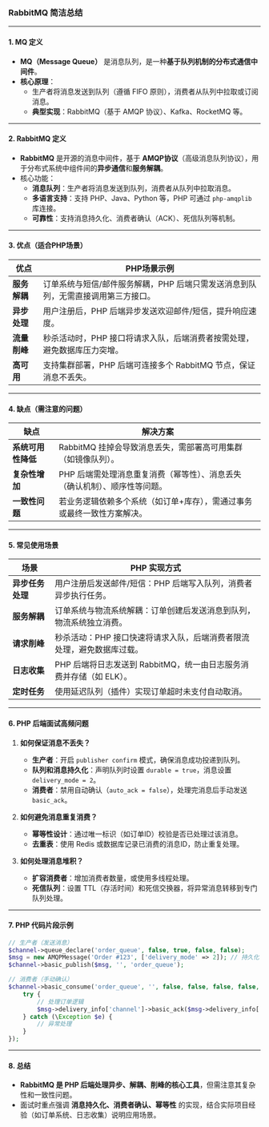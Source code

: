 ### **RabbitMQ 简洁总结**

---

#### **1. MQ 定义**
- **MQ（Message Queue）** 是消息队列，是一种**基于队列机制的分布式通信中间件**。  
- **核心原理**：  
  - 生产者将消息发送到队列（遵循 FIFO 原则），消费者从队列中拉取或订阅消息。  
  - **典型实现**：RabbitMQ（基于 AMQP 协议）、Kafka、RocketMQ 等。  

---

#### **2. RabbitMQ 定义**
- **RabbitMQ** 是开源的消息中间件，基于 **AMQP协议**（高级消息队列协议），用于分布式系统中组件间的**异步通信**和**服务解耦**。
- 核心功能：  
  - **消息队列**：生产者将消息发送到队列，消费者从队列中拉取消息。  
  - **多语言支持**：支持 PHP、Java、Python 等，PHP 可通过 `php-amqplib` 库连接。  
  - **可靠性**：支持消息持久化、消费者确认（ACK）、死信队列等机制。  

---

#### **3. 优点（适合PHP场景）**
| **优点**         | **PHP场景示例**                                                                 |
|------------------|---------------------------------------------------------------------------------|
| **服务解耦**          | 订单系统与短信/邮件服务解耦，PHP 后端只需发送消息到队列，无需直接调用第三方接口。                  |
| **异步处理**       | 用户注册后，PHP 后端异步发送欢迎邮件/短信，提升响应速度。                                       |
| **流量削峰**       | 秒杀活动时，PHP 接口将请求入队，后端消费者按需处理，避免数据库压力突增。                              |
| **高可用**        | 支持集群部署，PHP 后端可连接多个 RabbitMQ 节点，保证消息不丢失。                                 |

---

#### **4. 缺点（需注意的问题）**
| **缺点**         | **解决方案**                                                                 |
|------------------|-------------------------------------------------------------------------------|
| **系统可用性降低** | RabbitMQ 挂掉会导致消息丢失，需部署高可用集群（如镜像队列）。                                |
| **复杂性增加**     | PHP 后端需处理消息重复消费（幂等性）、消息丢失（确认机制）、顺序性等问题。                          |
| **一致性问题**     | 若业务逻辑依赖多个系统（如订单+库存），需通过事务或最终一致性方案解决。                             |

---

#### **5. 常见使用场景**
| **场景**         | **PHP 实现方式**                                                              |
|------------------|-------------------------------------------------------------------------------|
| **异步任务处理**   | 用户注册后发送邮件/短信：PHP 后端写入队列，消费者异步执行任务。                              |
| **服务解耦**       | 订单系统与物流系统解耦：订单创建后发送消息到队列，物流系统独立消费。                            |
| **请求削峰**       | 秒杀活动：PHP 接口快速将请求入队，后端消费者限流处理，避免数据库过载。                           |
| **日志收集**       | PHP 后端将日志发送到 RabbitMQ，统一由日志服务消费并存储（如 ELK）。                            |
| **定时任务**       | 使用延迟队列（插件）实现订单超时未支付自动取消。                                             |

---

#### **6. PHP 后端面试高频问题**
1. **如何保证消息不丢失？**  
   - **生产者**：开启 `publisher confirm` 模式，确保消息成功投递到队列。  
   - **队列和消息持久化**：声明队列时设置 `durable = true`，消息设置 `delivery_mode = 2`。  
   - **消费者**：禁用自动确认（`auto_ack = false`），处理完消息后手动发送 `basic_ack`。  

2. **如何避免消息重复消费？**  
   - **幂等性设计**：通过唯一标识（如订单ID）校验是否已处理过该消息。  
   - **去重表**：使用 Redis 或数据库记录已消费的消息ID，防止重复处理。  

3. **如何处理消息堆积？**  
   - **扩容消费者**：增加消费者数量，或使用多线程处理。  
   - **死信队列**：设置 TTL（存活时间）和死信交换器，将异常消息转移到专门队列处理。  

---

#### **7. PHP 代码片段示例**
```php
// 生产者（发送消息）
$channel->queue_declare('order_queue', false, true, false, false);
$msg = new AMQPMessage('Order #123', ['delivery_mode' => 2]); // 持久化
$channel->basic_publish($msg, '', 'order_queue');

// 消费者（手动确认）
$channel->basic_consume('order_queue', '', false, false, false, false, function ($msg) {
    try {
        // 处理订单逻辑
        $msg->delivery_info['channel']->basic_ack($msg->delivery_info['delivery_tag']);
    } catch (\Exception $e) {
        // 异常处理
    }
});
```

---

#### **8. 总结**
- **RabbitMQ 是 PHP 后端处理异步、解耦、削峰的核心工具**，但需注意其复杂性和一致性问题。  
- 面试时重点强调 **消息持久化、消费者确认、幂等性** 的实现，结合实际项目经验（如订单系统、日志收集）说明应用场景。